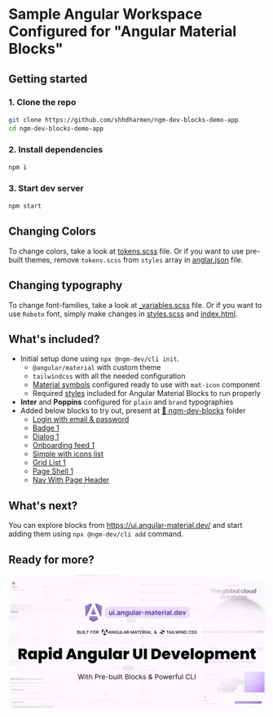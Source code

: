 # Sample Angular Workspace Configured for "Angular Material Blocks"

## Getting started

### 1. Clone the repo

```bash
git clone https://github.com/shhdharmen/ngm-dev-blocks-demo-app
cd ngm-dev-blocks-demo-app
```

### 2. Install dependencies

```bash
npm i
```

### 3. Start dev server

```bash
npm start
```

## Changing Colors

To change colors, take a look at [tokens.scss](./src/tokens.scss) file. Or if you want to use pre-built themes, remove `tokens.scss` from `styles` array in [anglar.json](./angular.json) file.

## Changing typography

To change font-families, take a look at [_variables.scss](./src/_variables.scss) file. Or if you want to use `Roboto` font, simply make changes in [styles.scss](./src/styles.scss) and [index.html](./src/index.html).

## What's included?

- Initial setup done using `npx @ngm-dev/cli init`.
  - `@angular/material` with custom theme
  - `tailwindcss` with all the needed configuration
  - [Material symbols](https://fonts.google.com/icons) configured ready to use with `mat-icon` component
  - Required [styles](./src/app/ngm-dev-blocks/styles) included for Angular Material Blocks to run properly
- **Inter** and **Poppins** configured for `plain` and `brand` typographies
- Added below blocks to try out, present at [📁 ngm-dev-blocks](./src/app/ngm-dev-blocks/) folder
  - [Login with email & password](https://ui.angular-material.dev/blocks/application/forms/authentication#login-email-password)
  - [Badge 1](https://ui.angular-material.dev/blocks/application/elements/badges#badge-1)
  - [Dialog 1](https://ui.angular-material.dev/blocks/application/overlays/dialogs#dialog-1)
  - [Onboarding feed 1](https://ui.angular-material.dev/blocks/application/lists/onboarding#onboarding-feed-1)
  - [Simple with icons list](https://ui.angular-material.dev/blocks/application/lists/feeds#simple-with-icons)
  - [Grid List 1](https://ui.angular-material.dev/blocks/application/lists/grid-lists#grid-list-1)
  - [Page Shell 1](https://ui.angular-material.dev/blocks/application/application-shells/page-shells#page-shell-1)
  - [Nav With Page Header](https://ui.angular-material.dev/blocks/application/application-shells/stacked-layouts#nav-with-page-header)

## What's next?

You can explore blocks from <https://ui.angular-material.dev/> and start adding them using `npx @ngm-dev/cli add` command.

## Ready for more?

[![](./cover.png)](https://ui.angular-material.dev/)
